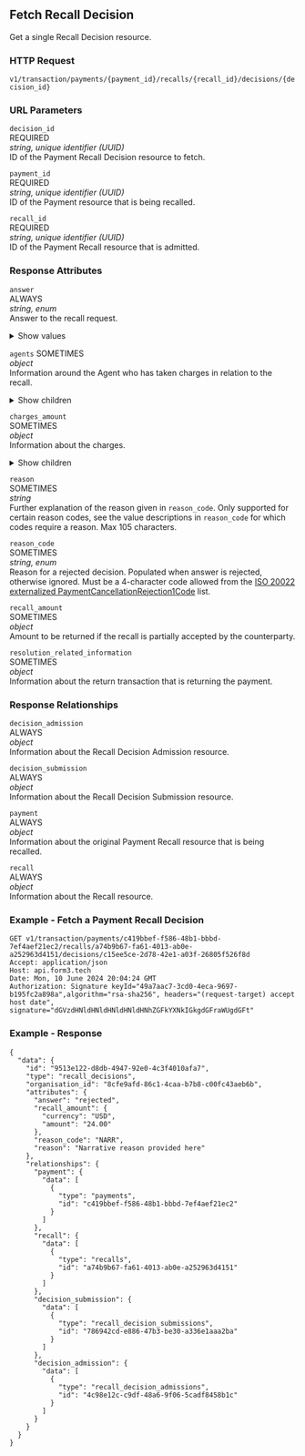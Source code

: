 ## Fetch Recall Decision

Get a single Recall Decision resource.

### HTTP Request

`v1/transaction/payments/{payment_id}/recalls/{recall_id}/decisions/{decision_id}`

### URL Parameters

`decision_id`  
REQUIRED  
*string, unique identifier (UUID)*  
ID of the Payment Recall Decision resource to fetch.

`payment_id`  
REQUIRED  
*string, unique identifier (UUID)*  
ID of the Payment resource that is being recalled.

`recall_id`  
REQUIRED  
*string, unique identifier (UUID)*  
ID of the Payment Recall resource that is admitted.

### Response Attributes

`answer`  
ALWAYS  
*string, enum*  
Answer to the recall request.

<details>
  <summary>Show values</summary>
  <ul>
    <li><code>accepted</code>
      Recall has been accepted. If partially accepted then `recall_amount.amount` will advise what amount will be returned.
    </li>
    <li><code>pending</code>
      Recall is still pending. Used in FedNow only.
    </li>
    <li><code>rejected</code>
      Recall has been rejected.
    </li>
  </ul>
</details>

`agents`
SOMETIMES  
*object*  
Information around the Agent who has taken charges in relation to the recall.

<details>
  <summary>Show children</summary>
  <ul>
    <li><code>.identification</code>  
      Information about the financial institution.
      <details>
        <summary>Show children</summary>  
        <ul>
          <li><code>bank_id</code>
            SOMETIMES  
            *string*  
            Identification code of the financial institution.
          </li>
          <li><code>bank_id_code</code>  
            SOMETIMES  
            *string*  
            The type of identification provided in `bank_id`. Always `USABA`.
          </li>
        </ul>
      </details>
    </li>
    <li><code>.role</code>  
      SOMETIMES  
      *string, enum*  
      Role of the agent in the payment chain. Enum of pre-defined values, new values can be added when needed, e.g. `InstructingAgent`.
      <details>
        <summary>Show values</summary>  
        <ul>
          <li><code>ChargesAgent</code>  
            Agent that takes the transaction charges or to which the transaction charges are due.
          </li>
        </ul>
      </details>
    </li>
  </ul>
</details>

`charges_amount`  
SOMETIMES  
*object*  
Information about the charges.

<details>
  <summary>Show children</summary>  
  <ul>
    <li><code>amount</code>  
      SOMETIMES  
      *string*  
      Amount of charges to be taken for the recall and not returned to the recall originator.
    </li>
    <li><code>currency</code>  
      SOMETIMES  
      *string*  
      [ISO currency code](https://www.iso.org/iso-4217-currency-codes.html) for the charges amount. Must be `USD`.
    </li>
  </ul>
</details>

`reason`  
SOMETIMES  
*string*  
Further explanation of the reason given in `reason_code`. Only supported for certain reason codes, see the value descriptions in `reason_code` for which codes require a reason. Max 105 characters.

`reason_code`  
SOMETIMES  
*string, enum*  
Reason for a rejected decision. Populated when answer is rejected, otherwise ignored. Must be a 4-character code allowed from the [ISO 20022 externalized PaymentCancellationRejection1Code](https://www.iso20022.org/catalogue-messages/additional-content-messages/external-code-sets) list.

`recall_amount`  
SOMETIMES  
*object*  
Amount to be returned if the recall is partially accepted by the counterparty.

`resolution_related_information`  
SOMETIMES  
*object*  
Information about the return transaction that is returning the payment.

### Response Relationships

`decision_admission`  
ALWAYS  
*object*  
Information about the Recall Decision Admission resource.

`decision_submission`  
ALWAYS  
*object*  
Information about the Recall Decision Submission resource.

`payment`  
ALWAYS  
*object*  
Information about the original Payment Recall resource that is being recalled.

`recall`  
ALWAYS  
*object*  
Information about the Recall resource.

### Example - Fetch a Payment Recall Decision

```
GET v1/transaction/payments/c419bbef-f586-48b1-bbbd-7ef4aef21ec2/recalls/a74b9b67-fa61-4013-ab0e-a252963d4151/decisions/c15ee5ce-2d78-42e1-a03f-26805f526f8d
Accept: application/json
Host: api.form3.tech
Date: Mon, 10 June 2024 20:04:24 GMT
Authorization: Signature keyId="49a7aac7-3cd0-4eca-9697-b195fc2a898a",algorithm="rsa-sha256", headers="(request-target) accept host date", signature="dGVzdHNldHNldHNldHNldHNhZGFkYXNkIGkgdGFraWUgdGFt"
```

### Example - Response

``` 
{
  "data": {
    "id": "9513e122-d8db-4947-92e0-4c3f4010afa7",
    "type": "recall_decisions",
    "organisation_id": "8cfe9afd-86c1-4caa-b7b8-c00fc43aeb6b",
    "attributes": {
      "answer": "rejected",
      "recall_amount": {
        "currency": "USD",
        "amount": "24.00"
      },
      "reason_code": "NARR",
      "reason": "Narrative reason provided here"
    },
    "relationships": {
      "payment": {
        "data": [
          {
            "type": "payments",
            "id": "c419bbef-f586-48b1-bbbd-7ef4aef21ec2"
          }
        ]
      },
      "recall": {
        "data": [
          {
            "type": "recalls",
            "id": "a74b9b67-fa61-4013-ab0e-a252963d4151"
          }
        ]
      },
      "decision_submission": {
        "data": [
          {
            "type": "recall_decision_submissions",
            "id": "786942cd-e886-47b3-be30-a336e1aaa2ba"
          }
        ]
      },
      "decision_admission": {
        "data": [
          {
            "type": "recall_decision_admissions",
            "id": "4c98e12c-c9df-48a6-9f06-5cadf8458b1c"
          }
        ]
      }
    }
  }
}
``` 
